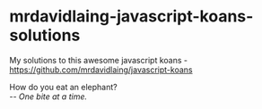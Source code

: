 # mrdavidlaing-javascript-koans-solutions

My solutions to this awesome javascript koans - https://github.com/mrdavidlaing/javascript-koans

How do you eat an elephant?  
-- *One bite at a time.*
